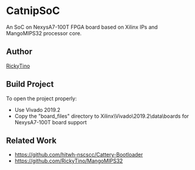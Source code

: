 # CatnipSoC
An SoC on NexysA7-100T FPGA board based on Xilinx IPs and MangoMIPS32 processor core. 

## Author
[RickyTino](https://github.com/RickyTino)

## Build Project
To open the project properly:
- Use Vivado 2019.2
- Copy the "board_files" directory to Xilinx\Vivado\2019.2\data\boards for NexysA7-100T board support

## Related Work
- https://github.com/hitwh-nscscc/Cattery-Bootloader
- https://github.com/RickyTino/MangoMIPS32
